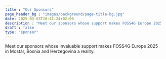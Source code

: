 ```yaml
---
title : "Our Sponsors"
page_header_bg : "images/background/page-title-bg.jpg"
date: 2025-03-03T20:41:24+02:00
description : "Meet our sponsors whose support makes FOSS4G Europe 2025 in Mostar, Bosnia-Herzegovina a reality. We appreciate your contribution"
draft : false
type: "sponsor"
---
```


Meet our sponsors whose invaluable support makes FOSS4G Europe 2025 in Mostar, Bosnia and Herzegovina a reality.